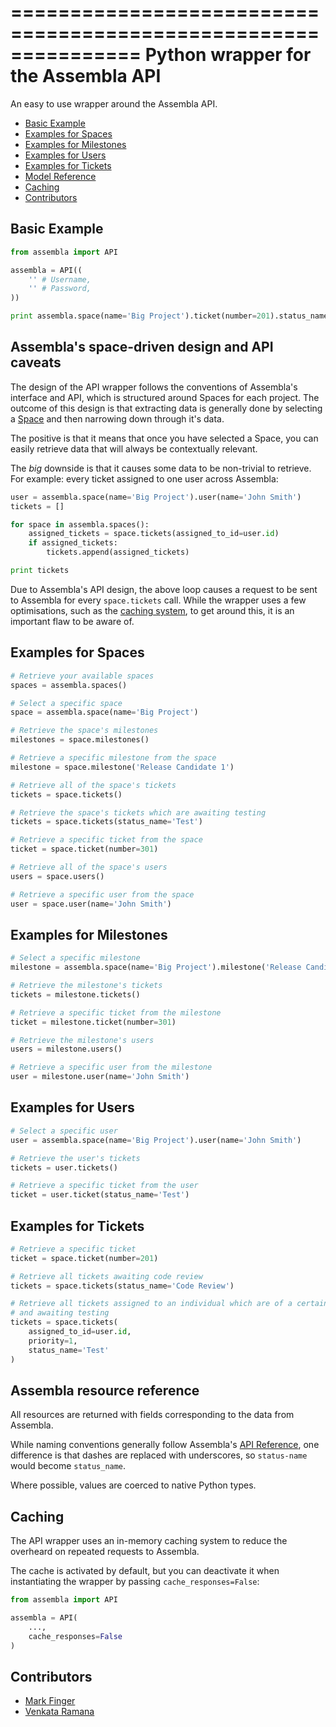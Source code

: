 ===============================================================
Python wrapper for the Assembla API
===============================================================

An easy to use wrapper around the Assembla API.

- [Basic Example](#basic-example)
- [Examples for Spaces](#examples-for-spaces)
- [Examples for Milestones](#examples-for-milestones)
- [Examples for Users](#examples-for-users)
- [Examples for Tickets](#examples-for-tickets)
- [Model Reference](#model-reference)
- [Caching](#caching)
- [Contributors](#contributors)


Basic Example
--------------------------------------------------

```python
from assembla import API

assembla = API((
	'' # Username,
	'' # Password,
))

print assembla.space(name='Big Project').ticket(number=201).status_name
```


Assembla's space-driven design and API caveats
--------------------------------------------------

The design of the API wrapper follows the conventions of Assembla's interface
and API, which is structured around Spaces for each project. The outcome of this
design is that extracting data is generally done by selecting a [Space](#examples-for-spaces)
and then narrowing down through it's data.

The positive is that it means that once you have selected a Space, you can
easily retrieve data that will always be contextually relevant.

The *big* downside is that it causes some data to be non-trivial to retrieve.
For example: every ticket assigned to one user across Assembla:

```python
user = assembla.space(name='Big Project').user(name='John Smith')
tickets = []

for space in assembla.spaces():
	assigned_tickets = space.tickets(assigned_to_id=user.id)
	if assigned_tickets:
		tickets.append(assigned_tickets)

print tickets
```

Due to Assembla's API design, the above loop causes a request to be
sent to Assembla for every `space.tickets` call. While the wrapper uses a few
optimisations, such as the [caching system](#caching), to get around this, it is
an important flaw to be aware of.


Examples for Spaces
--------------------------------------------------

```python
# Retrieve your available spaces
spaces = assembla.spaces()

# Select a specific space
space = assembla.space(name='Big Project')

# Retrieve the space's milestones
milestones = space.milestones()

# Retrieve a specific milestone from the space
milestone = space.milestone('Release Candidate 1')

# Retrieve all of the space's tickets
tickets = space.tickets()

# Retrieve the space's tickets which are awaiting testing
tickets = space.tickets(status_name='Test')

# Retrieve a specific ticket from the space
ticket = space.ticket(number=301)

# Retrieve all of the space's users
users = space.users()

# Retrieve a specific user from the space
user = space.user(name='John Smith')
```


Examples for Milestones
--------------------------------------------------

```python
# Select a specific milestone
milestone = assembla.space(name='Big Project').milestone('Release Candidate 1')

# Retrieve the milestone's tickets
tickets = milestone.tickets()

# Retrieve a specific ticket from the milestone
ticket = milestone.ticket(number=301)

# Retrieve the milestone's users
users = milestone.users()

# Retrieve a specific user from the milestone
user = milestone.user(name='John Smith')
```


Examples for Users
--------------------------------------------------

```python
# Select a specific user
user = assembla.space(name='Big Project').user(name='John Smith')

# Retrieve the user's tickets
tickets = user.tickets()

# Retrieve a specific ticket from the user
ticket = user.ticket(status_name='Test')
```


Examples for Tickets
--------------------------------------------------

```python
# Retrieve a specific ticket
ticket = space.ticket(number=201)

# Retrieve all tickets awaiting code review
tickets = space.tickets(status_name='Code Review')

# Retrieve all tickets assigned to an individual which are of a certain priority
# and awaiting testing
tickets = space.tickets(
	assigned_to_id=user.id,
	priority=1,
	status_name='Test'
)
```


Assembla resource reference
--------------------------------------------------

All resources are returned with fields corresponding to the data from
Assembla.

While naming conventions generally follow Assembla's
[API Reference](http://www.assembla.com/spaces/breakoutdocs/wiki/Assembla_REST_API),
one difference is that dashes are replaced with underscores, so
`status-name` would become `status_name`.

Where possible, values are coerced to native Python types.


Caching
--------------------------------------------------

The API wrapper uses an in-memory caching system to reduce the overheard on
repeated requests to Assembla.

The cache is activated by default, but you can deactivate it when instantiating
the wrapper by passing `cache_responses=False`:

```python
from assembla import API

assembla = API(
	...,
	cache_responses=False
)
```


Contributors
--------------------------------------------------

- [Mark Finger](http://github.com/markfinger)
- [Venkata Ramana](http://github.com/arjunc77)